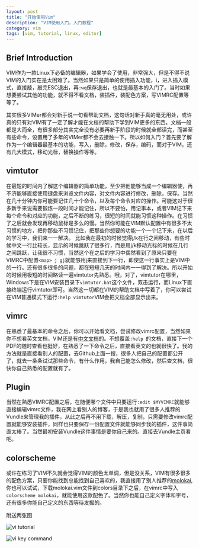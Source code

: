 ```yaml
---
layout: post
title: "开始使用Vim"
description: "VIM使用入门，入门教程"
category: vim
tags: [vim, tutorial, linux, editor]
---
```


## Brief Introduction
VIM作为一款Linux下必备的编辑器，如果学会了使用，非常强大，但是不得不说VIM的入门实在是太困难了。当然如果只是简单的使用插入功能，i，进入插入模式，直接敲，敲完ESC退出，再`:wq`保存退出，也就是最基本的入门了。当时如果想要尝试其他的功能，就不得不看文档，装插件，装配色方案，写VIMRC配置等等了。

其实很多VIMer都会对新手说一句看帮助文档，这句话对新手真的毫无用处，或许真的只有对VIM有了一定了解才能在文档的帮助下学到VIM更多的东西。文档一般都是大而全，有很多部分其实完全没有必要再新手阶段的时候就全部读完，而甚至有些命令，设置用了多年的VIMer都不会去接触一下。所以如何入门？首先要了解作为一个编辑器最基本的功能，写入，删除，修改，保存，编码，而对于VIM，还有几大模式，移动光标，替换操作等等。

## vimtutor
在最短的时间内了解这个编辑器的简单功能，至少把他能够当成一个编辑器使，再不济能够直接使用键盘来浏览文件内容，对文件内容进行修改，删除，保存。当然在几十分钟内你可能要记住几十个命令，以及每个命令对应的操作。可能这对于很多新手来说需要锻炼一段时间才能记住，所以不要怕，用记事本，或者VIM记下来每个命令和对应的功能，之后不断的练习，很短的时间就能习惯这种操作。在习惯了之后就会发现再移动鼠标是多么的慢。当然你可能在VIM默认配置中有很多不太习惯的地方，把你那些不习惯记住，把那些你想要的功能一个一个记下来，在以后的学习中，我们来一一解决。
比如我在最初的时候觉得j/k在行之间移动，有些时候中文一行比较长，显示的时候跳跃了很多行，而是用j/k移动光标的时候在几行之间跳跃，让我很不习惯，当然这个在之后的学习中偶然看到了原来只要在VIMRC中配置`<map> j gj`就能够用j来直接到下一行，即使这一行事实上是VIM中的一行。还有很多很多的问题，都在短短几天的时间内一一得到了解决。所以开始的时候用极短的时间略读一遍vimtutor先熟悉。哦，对了，vimtutor在哪里，Windows下是在VIM安装目录下`vimtutor.bat`这个文件，双击运行，而Linux下直接终端运行vimtutor即可。当然这一切都在VIM的帮助文档中写着了，你可以尝试在VIM普通模式下运行`:help vimtutor`VIM会把文档全部显示出来。

## vimrc
在熟悉了最基本的命令之后，你可以开始看文档，尝试修改vimrc配置，当然如果你不想看英文文档，VIM还是有[中文文档](http://vimcdoc.sourceforge.net/)的。不想覆盖`:help `的文档，直接下一个PDF的随时查看也挺好，在熟悉了一下命令之后，直接看英文的也就很快了。我的方法就是直接看别人的配置，去Github上面一搜，很多人把自己的配置都公开了，就去一条条试试那些命令，有什么作用，我自己能怎么修改，然后查文档，很快你自己熟悉的配置就有了。

## Plugin
当然在熟悉VIMRC配置之后，在随便哪个文件中只要运行`:edit $MYVIMRC`就能够直接编辑vimrc文件，我在网上看别人的博客，于是我也就用了很多人推荐的Vundle来管理我的插件，从此之后再不用下载，解压，复制，只需要修改vimrc配置就能够安装插件，同样也只要保存一份配置文件就能够同步我的插件，这件事简直太棒了。当然最初安装Vundle这件事情是要你自己来的。直接去Vundle主页看吧。

## colorscheme
或许在练习了VIM不久就会觉得VIM的颜色太单调，但是没关系，VIM有很多很多的配色方案，只要你能找到总能找到自己喜欢的，我直接用了别人推荐的[molokai](https://github.com/tomasr/molokai),你也可以试试，下载molokai.vim文件到colors目录下之后，在vimrc中写入`colorscheme molokai`，就能使用这款配色了。当然你也能自己定义字体和字号，还有很多你能自己定义的东西等待发掘的。

附送两张图

![vi tutorial](https://lh5.googleusercontent.com/-Ox74nXfnQ0s/VUZBTBRQjjI/AAAAAAAAnjk/yw6e1DG7AWA/s0/vi_tutorial.png)

![vi key command](https://lh5.googleusercontent.com/-777zNXGtePg/VUSf2KO3eoI/AAAAAAAAnjM/zrkNBCUya0o/s0/gVim_commond_tree.png)
